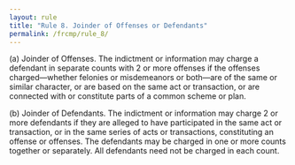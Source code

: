 ```yaml
---
layout: rule
title: "Rule 8. Joinder of Offenses or Defendants"
permalink: /frcmp/rule_8/
---
```


(a) Joinder of Offenses. The indictment or information may charge a defendant in separate counts with 2 or more offenses if the offenses charged—whether felonies or misdemeanors or both—are of the same or similar character, or are based on the same act or transaction, or are connected with or constitute parts of a common scheme or plan.


(b) Joinder of Defendants. The indictment or information may charge 2 or more defendants if they are alleged to have participated in the same act or transaction, or in the same series of acts or transactions, constituting an offense or offenses. The defendants may be charged in one or more counts together or separately. All defendants need not be charged in each count.
